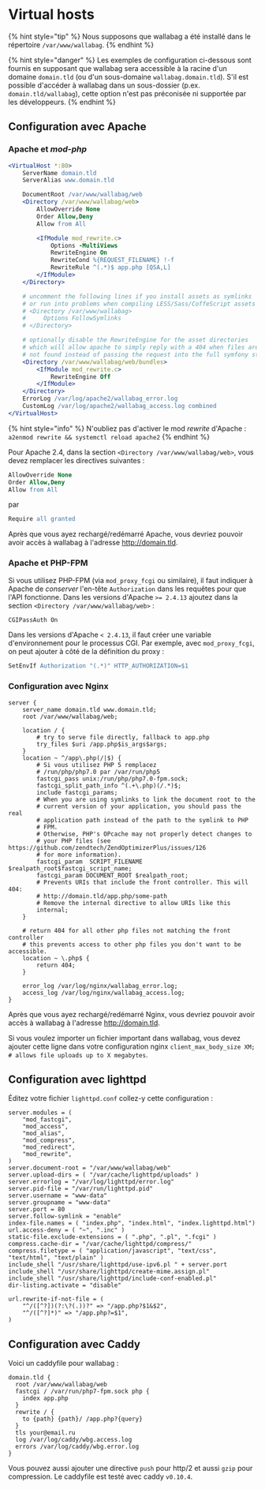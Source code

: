 # Virtual hosts

{% hint style="tip" %}
Nous supposons que wallabag a été installé dans le répertoire `/var/www/wallabag`.
{% endhint %}


{% hint style="danger" %}
Les exemples de configuration ci-dessous sont fournis en supposant que wallabag sera accessible à la racine d'un domaine `domain.tld` (ou d'un sous-domaine `wallabag.domain.tld`).
S'il est possible d'accéder à wallabag dans un sous-dossier (p.ex. `domain.tld/wallabag`), cette option n'est pas préconisée ni supportée par les développeurs.
{% endhint %}

## Configuration avec Apache

### Apache et _mod-php_

```apache
<VirtualHost *:80>
    ServerName domain.tld
    ServerAlias www.domain.tld

    DocumentRoot /var/www/wallabag/web
    <Directory /var/www/wallabag/web>
        AllowOverride None
        Order Allow,Deny
        Allow from All

        <IfModule mod_rewrite.c>
            Options -MultiViews
            RewriteEngine On
            RewriteCond %{REQUEST_FILENAME} !-f
            RewriteRule ^(.*)$ app.php [QSA,L]
        </IfModule>
    </Directory>

    # uncomment the following lines if you install assets as symlinks
    # or run into problems when compiling LESS/Sass/CoffeScript assets
    # <Directory /var/www/wallabag>
    #     Options FollowSymlinks
    # </Directory>

    # optionally disable the RewriteEngine for the asset directories
    # which will allow apache to simply reply with a 404 when files are
    # not found instead of passing the request into the full symfony stack
    <Directory /var/www/wallabag/web/bundles>
        <IfModule mod_rewrite.c>
            RewriteEngine Off
        </IfModule>
    </Directory>
    ErrorLog /var/log/apache2/wallabag_error.log
    CustomLog /var/log/apache2/wallabag_access.log combined
</VirtualHost>
```

{% hint style="info" %}
N'oubliez pas d'activer le mod *rewrite* d'Apache :
`a2enmod rewrite && systemctl reload apache2`
{% endhint %}

Pour Apache 2.4, dans la section `<Directory /var/www/wallabag/web>`, vous devez remplacer les directives suivantes :

```apache
AllowOverride None
Order Allow,Deny
Allow from All
```

par

```apache
Require all granted
```

Après que vous ayez rechargé/redémarré Apache, vous devriez pouvoir avoir accès à wallabag à l'adresse <http://domain.tld>.

### Apache et PHP-FPM

Si vous utilisez PHP-FPM (via `mod_proxy_fcgi` ou similaire), il faut indiquer à Apache de *conserver* l'en-tête `Authorization` dans les requêtes pour que l'API fonctionne. Dans les versions d'Apache `>= 2.4.13` ajoutez dans la section `<Directory /var/www/wallabag/web>` :

```apache
CGIPassAuth On
```

Dans les versions d'Apache `< 2.4.13`, il faut créer une variable d'environnement pour le processus CGI. Par exemple, avec `mod_proxy_fcgi`, on peut ajouter à côté de la définition du proxy :

```apache
SetEnvIf Authorization "(.*)" HTTP_AUTHORIZATION=$1
```

### Configuration avec Nginx

```nginx
server {
    server_name domain.tld www.domain.tld;
    root /var/www/wallabag/web;

    location / {
        # try to serve file directly, fallback to app.php
        try_files $uri /app.php$is_args$args;
    }
    location ~ ^/app\.php(/|$) {
        # Si vous utilisez PHP 5 remplacez
        # /run/php/php7.0 par /var/run/php5
        fastcgi_pass unix:/run/php/php7.0-fpm.sock;
        fastcgi_split_path_info ^(.+\.php)(/.*)$;
        include fastcgi_params;
        # When you are using symlinks to link the document root to the
        # current version of your application, you should pass the real
        # application path instead of the path to the symlink to PHP
        # FPM.
        # Otherwise, PHP's OPcache may not properly detect changes to
        # your PHP files (see https://github.com/zendtech/ZendOptimizerPlus/issues/126
        # for more information).
        fastcgi_param  SCRIPT_FILENAME  $realpath_root$fastcgi_script_name;
        fastcgi_param DOCUMENT_ROOT $realpath_root;
        # Prevents URIs that include the front controller. This will 404:
        # http://domain.tld/app.php/some-path
        # Remove the internal directive to allow URIs like this
        internal;
    }

    # return 404 for all other php files not matching the front controller
    # this prevents access to other php files you don't want to be accessible.
    location ~ \.php$ {
        return 404;
    }

    error_log /var/log/nginx/wallabag_error.log;
    access_log /var/log/nginx/wallabag_access.log;
}
```

Après que vous ayez rechargé/redémarré Nginx, vous devriez pouvoir avoir
accès à wallabag à l'adresse <http://domain.tld>.

Si vous voulez importer un fichier important dans wallabag, vous devez
ajouter cette ligne dans votre configuration nginx
`client_max_body_size XM; # allows file uploads up to X megabytes`.

## Configuration avec lighttpd

Éditez votre fichier `lighttpd.conf` collez-y cette configuration :

```lighttpd
server.modules = (
    "mod_fastcgi",
    "mod_access",
    "mod_alias",
    "mod_compress",
    "mod_redirect",
    "mod_rewrite",
)
server.document-root = "/var/www/wallabag/web"
server.upload-dirs = ( "/var/cache/lighttpd/uploads" )
server.errorlog = "/var/log/lighttpd/error.log"
server.pid-file = "/var/run/lighttpd.pid"
server.username = "www-data"
server.groupname = "www-data"
server.port = 80
server.follow-symlink = "enable"
index-file.names = ( "index.php", "index.html", "index.lighttpd.html")
url.access-deny = ( "~", ".inc" )
static-file.exclude-extensions = ( ".php", ".pl", ".fcgi" )
compress.cache-dir = "/var/cache/lighttpd/compress/"
compress.filetype = ( "application/javascript", "text/css", "text/html", "text/plain" )
include_shell "/usr/share/lighttpd/use-ipv6.pl " + server.port
include_shell "/usr/share/lighttpd/create-mime.assign.pl"
include_shell "/usr/share/lighttpd/include-conf-enabled.pl"
dir-listing.activate = "disable"

url.rewrite-if-not-file = (
    "^/([^?])(?:\?(.))?" => "/app.php?$1&$2",
    "^/([^?]*)" => "/app.php?=$1",
)
```

## Configuration avec Caddy


Voici un caddyfile pour wallabag :

```caddy
domain.tld {
  root /var/www/wallabag/web
  fastcgi / /var/run/php7-fpm.sock php {
    index app.php
  }
  rewrite / {
    to {path} {path}/ /app.php?{query}
  }
  tls your@email.ru
  log /var/log/caddy/wbg.access.log
  errors /var/log/caddy/wbg.error.log
}
```

Vous pouvez aussi ajouter une directive `push` pour http/2 et aussi `gzip` pour compression. Le caddyfile est testé avec caddy `v0.10.4`.
